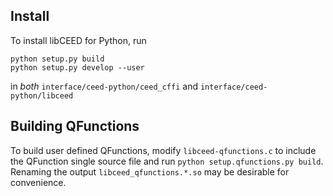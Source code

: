 ## Install

To install libCEED for Python, run

```
python setup.py build
python setup.py develop --user
```

in *both* `interface/ceed-python/ceed_cffi` and `interface/ceed-python/libceed`

## Building QFunctions

To build user defined QFunctions, modify `libceed-qfunctions.c` to include
the QFunction single source file and run `python setup.qfunctions.py build`.
Renaming the output `libceed_qfunctions.*.so` may be desirable for convenience.
